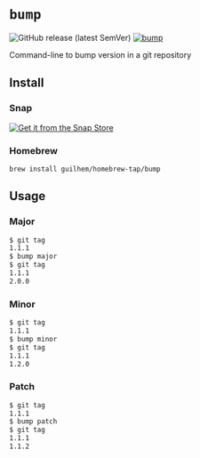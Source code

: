 # `bump`
![GitHub release (latest SemVer)](https://img.shields.io/github/v/release/guilhem/bump)
[![bump](https://snapcraft.io/bump/badge.svg)](https://snapcraft.io/bump)

Command-line to bump version in a git repository

## Install

### Snap

[![Get it from the Snap Store](https://snapcraft.io/static/images/badges/en/snap-store-black.svg)](https://snapcraft.io/bump)

### Homebrew

```
brew install guilhem/homebrew-tap/bump
```

## Usage

### Major

```sh
$ git tag
1.1.1
$ bump major
$ git tag
1.1.1
2.0.0
```

### Minor

```sh
$ git tag
1.1.1
$ bump minor
$ git tag
1.1.1
1.2.0
```

### Patch

```sh
$ git tag
1.1.1
$ bump patch
$ git tag
1.1.1
1.1.2
```